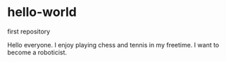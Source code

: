 # hello-world
first repository

Hello everyone. I enjoy playing chess and tennis in my freetime.
I want to become a roboticist.
